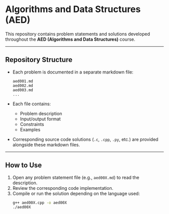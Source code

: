 # Algorithms and Data Structures (AED)

This repository contains problem statements and solutions developed throughout the **AED (Algorithms and Data Structures)** course.  

---

## Repository Structure

- Each problem is documented in a separate markdown file:
  ```
  aed001.md
  aed002.md
  aed003.md
  ...
  ```
- Each file contains:
  - Problem description  
  - Input/output format  
  - Constraints  
  - Examples  

- Corresponding source code solutions (`.c`, `.cpp`, `.py`, etc.) are provided alongside these markdown files.

---

## How to Use

1. Open any problem statement file (e.g., `aed00X.md`) to read the description.  
2. Review the corresponding code implementation.  
3. Compile or run the solution depending on the language used:
   ```bash
   g++ aed00X.cpp -o aed00X
   ./aed00X
   ```
